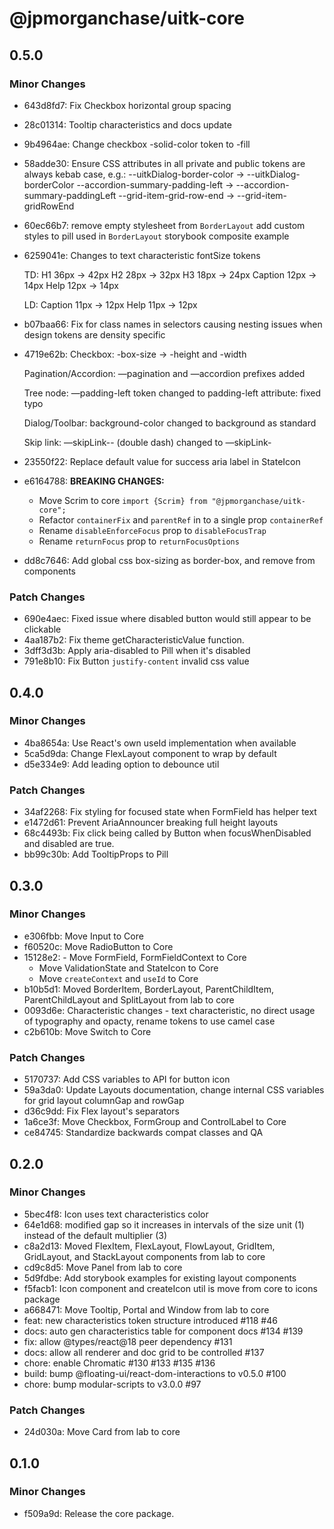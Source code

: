 # @jpmorganchase/uitk-core

## 0.5.0

### Minor Changes

- 643d8fd7: Fix Checkbox horizontal group spacing
- 28c01314: Tooltip characteristics and docs update
- 9b4964ae: Change checkbox -solid-color token to -fill
- 58adde30: Ensure CSS attributes in all private and public tokens are always kebab case, e.g.:
  --uitkDialog-border-color -> --uitkDialog-borderColor
  --accordion-summary-padding-left -> --accordion-summary-paddingLeft
  --grid-item-grid-row-end -> --grid-item-gridRowEnd
- 60ec66b7: remove empty stylesheet from `BorderLayout`
  add custom styles to pill used in `BorderLayout` storybook composite example
- 6259041e: Changes to text characteristic fontSize tokens

  TD:
  H1 36px -> 42px
  H2 28px -> 32px
  H3 18px -> 24px
  Caption 12px -> 14px
  Help 12px -> 14px

  LD:
  Caption 11px -> 12px
  Help 11px -> 12px

- b07baa66: Fix for class names in selectors causing nesting issues when design tokens are density specific
- 4719e62b: Checkbox:
  -box-size -> -height and -width

  Pagination/Accordion:
  —pagination and —accordion prefixes added

  Tree node:
  —padding-left token changed to padding-left attribute: fixed typo

  Dialog/Toolbar:
  background-color changed to background as standard

  Skip link:
  —skipLink-- (double dash) changed to —skipLink-

- 23550f22: Replace default value for success aria label in StateIcon
- e6164788: **BREAKING CHANGES:**

  - Move Scrim to core
    `import {Scrim} from "@jpmorganchase/uitk-core";`
  - Refactor `containerFix` and `parentRef` in to a single prop `containerRef`
  - Rename `disableEnforceFocus` prop to `disableFocusTrap`
  - Rename `returnFocus` prop to `returnFocusOptions`

- dd8c7646: Add global css box-sizing as border-box, and remove from components

### Patch Changes

- 690e4aec: Fixed issue where disabled button would still appear to be clickable
- 4aa187b2: Fix theme getCharacteristicValue function.
- 3dff3d3b: Apply
  aria-disabled
  to
  Pill
  when
  it's
  disabled
- 791e8b10: Fix Button `justify-content` invalid css value

## 0.4.0

### Minor Changes

- 4ba8654a: Use React's own useId implementation when available
- 5ca5d9da: Change FlexLayout component to wrap by default
- d5e334e9: Add leading option to debounce util

### Patch Changes

- 34af2268: Fix styling for focused state when FormField has helper text
- e1472d61: Prevent AriaAnnouncer breaking full height layouts
- 68c4493b: Fix click being called by Button when focusWhenDisabled and disabled are true.
- bb99c30b: Add TooltipProps to Pill

## 0.3.0

### Minor Changes

- e306fbb: Move Input to Core
- f60520c: Move RadioButton to Core
- 15128e2: - Move FormField, FormFieldContext to Core
  - Move ValidationState and StateIcon to Core
  - Move `createContext` and `useId` to Core
- b10b5d1: Moved BorderItem, BorderLayout, ParentChildItem, ParentChildLayout and SplitLayout from lab to core
- 0093d6e: Characteristic changes - text characteristic, no direct usage of typography and opacty, rename tokens to use camel case
- c2b610b: Move Switch to Core

### Patch Changes

- 5170737: Add CSS variables to API for button icon
- 59a3da0: Update Layouts documentation, change internal CSS variables for grid layout columnGap and rowGap
- d36c9dd: Fix Flex layout's separators
- 1a6ce3f: Move Checkbox, FormGroup and ControlLabel to Core
- ce84745: Standardize backwards compat classes and QA

## 0.2.0

### Minor Changes

- 5bec4f8: Icon uses text characteristics color
- 64e1d68: modified gap so it increases in intervals of the size unit (1) instead of the default multiplier (3)
- c8a2d13: Moved FlexItem, FlexLayout, FlowLayout, GridItem, GridLayout, and StackLayout components from lab to core
- cd9c8d5: Move Panel from lab to core
- 5d9fdbe: Add storybook examples for existing layout components
- f5facb1: Icon component and createIcon util is move from core to icons package
- a668471: Move Tooltip, Portal and Window from lab to core
- feat: new characteristics token structure introduced #118 #46
- docs: auto gen characteristics table for component docs #134 #139
- fix: allow @types/react@18 peer dependency #131
- docs: allow all renderer and doc grid to be controlled #137
- chore: enable Chromatic #130 #133 #135 #136
- build: bump @floating-ui/react-dom-interactions to v0.5.0 #100
- chore: bump modular-scripts to v3.0.0 #97

### Patch Changes

- 24d030a: Move Card from lab to core

## 0.1.0

### Minor Changes

- f509a9d: Release the core package.

